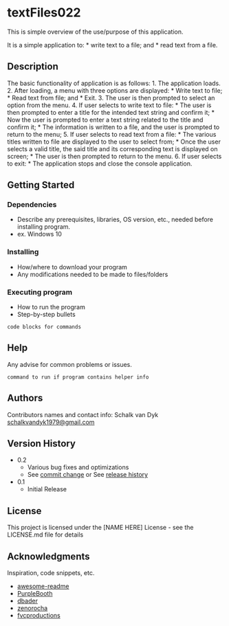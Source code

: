 # textFiles022

This is simple overview of the use/purpose of this application.

It is a simple application to:
    * write text to a file; and 
    * read text from a file.



## Description

The basic functionality of application is as follows:
    1. The application loads.
    2. After loading, a menu with three options are displayed:
            * Write text to file;
            * Read text from file; and
            * Exit.
    3. The user is then prompted to select an option from the menu.
    4. If user selects to write text to file:
            * The user is then prompted to enter a title for the intended text string and confirm it;
            * Now the user is prompted to enter a text string related to the title and confirm it;
            * The information is written to a file, and the user is prompted to return to the menu;
    5. If user selects to read text from a file:
            * The various titles written to file are displayed to the user to select from;
            * Once the user selects a valid title, the said title and its corresponding text is displayed on screen;
            * The user is then prompted to return to the menu.
    6. If user selects to exit:
            * The application stops and close the console application.

## Getting Started

### Dependencies

* Describe any prerequisites, libraries, OS version, etc., needed before installing program.
* ex. Windows 10

### Installing

* How/where to download your program
* Any modifications needed to be made to files/folders

### Executing program

* How to run the program
* Step-by-step bullets
```
code blocks for commands
```

## Help

Any advise for common problems or issues.
```
command to run if program contains helper info
```

## Authors

Contributors names and contact info:
    Schalk van Dyk
    schalkvandyk1979@gmail.com

## Version History

* 0.2
    * Various bug fixes and optimizations
    * See [commit change]() or See [release history]()
* 0.1
    * Initial Release

## License

This project is licensed under the [NAME HERE] License - see the LICENSE.md file for details

## Acknowledgments

Inspiration, code snippets, etc.
* [awesome-readme](https://github.com/matiassingers/awesome-readme)
* [PurpleBooth](https://gist.github.com/PurpleBooth/109311bb0361f32d87a2)
* [dbader](https://github.com/dbader/readme-template)
* [zenorocha](https://gist.github.com/zenorocha/4526327)
* [fvcproductions](https://gist.github.com/fvcproductions/1bfc2d4aecb01a834b46)